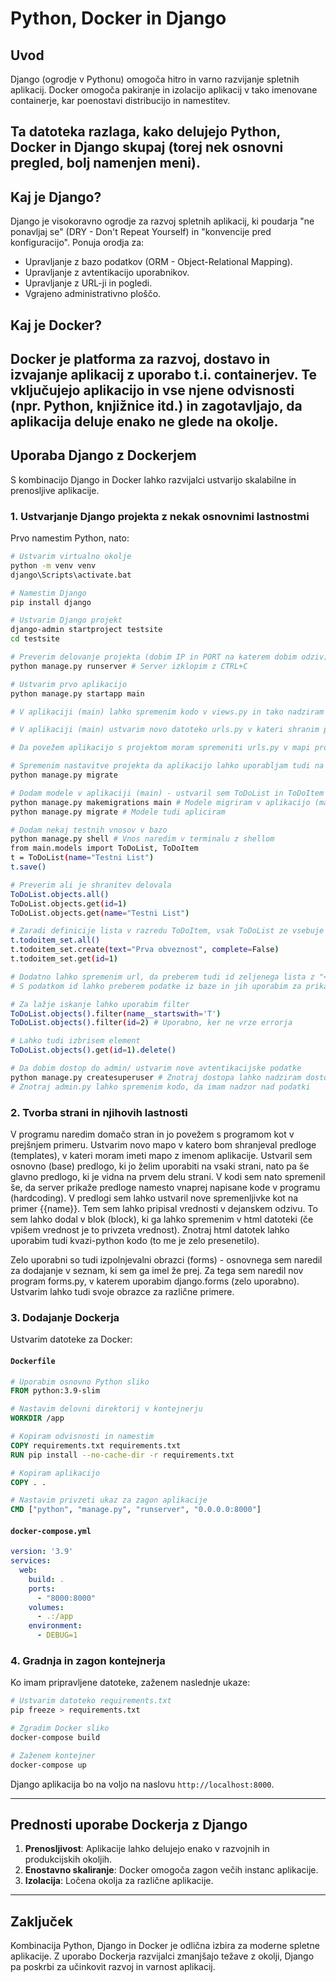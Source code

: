 # Python, Docker in Django

## Uvod
Django (ogrodje v Pythonu) omogoča hitro in varno razvijanje spletnih aplikacij.
Docker omogoča pakiranje in izolacijo aplikacij v tako imenovane containerje, kar poenostavi distribucijo in namestitev.

Ta datoteka razlaga, kako delujejo Python, Docker in Django skupaj (torej nek osnovni pregled, bolj namenjen meni).
---

## Kaj je Django?
Django je visokoravno ogrodje za razvoj spletnih aplikacij, ki poudarja "ne ponavljaj se" (DRY - Don't Repeat Yourself) in "konvencije pred konfiguracijo". Ponuja orodja za:

- Upravljanje z bazo podatkov (ORM - Object-Relational Mapping).
- Upravljanje z avtentikacijo uporabnikov.
- Upravljanje z URL-ji in pogledi.
- Vgrajeno administrativno ploščo.

## Kaj je Docker?
Docker je platforma za razvoj, dostavo in izvajanje aplikacij z uporabo t.i. containerjev. Te vključujejo aplikacijo in vse njene odvisnosti (npr. Python, knjižnice itd.) in zagotavljajo, da aplikacija deluje enako ne glede na okolje.
---

## Uporaba Django z Dockerjem
S kombinacijo Django in Docker lahko razvijalci ustvarijo skalabilne in prenosljive aplikacije.

### 1. Ustvarjanje Django projekta z nekak osnovnimi lastnostmi
Prvo namestim Python, nato:

```bash
# Ustvarim virtualno okolje
python -m venv venv
django\Scripts\activate.bat

# Namestim Django
pip install django

# Ustvarim Django projekt
django-admin startproject testsite
cd testsite

# Preverim delovanje projekta (dobim IP in PORT na katerem dobim odziv)
python manage.py runserver # Server izklopim z CTRL+C

# Ustvarim prvo aplikacijo
python manage.py startapp main

# V aplikaciji (main) lahko spremenim kodo v views.py in tako nadziram prikaz na strani

# V aplikaciji (main) ustvarim novo datoteko urls.py v kateri shranim poti do različnih klicov funkcij v datoteki views.py

# Da povežem aplikacijo s projektom moram spremeniti urls.py v mapi projekta (testsite)

# Spremenim nastavitve projekta da aplikacijo lahko uporabljam tudi na drugih napravah (testsite/settings.py)
python manage.py migrate

# Dodam modele v aplikaciji (main) - ustvaril sem ToDoList in ToDoItem za test
python manage.py makemigrations main # Modele migriram v aplikacijo (main)
python manage.py migrate # Modele tudi apliciram

# Dodam nekaj testnih vnosov v bazo
python manage.py shell # Vnos naredim v terminalu z shellom
from main.models import ToDoList, ToDoItem
t = ToDoList(name="Testni List")
t.save()

# Preverim ali je shranitev delovala
ToDoList.objects.all() 
ToDoList.objects.get(id=1)
ToDoList.objects.get(name="Testni List")

# Zaradi definicije lista v razredu ToDoItem, vsak ToDoList ze vsebuje neko podatkovno mnozico
t.todoitem_set.all()
t.todoitem_set.create(text="Prva obveznost", complete=False)
t.todoitem_set.get(id=1)

# Dodatno lahko spremenim url, da preberem tudi id zeljenega lista z "<int:id>"
# S podatkom id lahko preberem podatke iz baze in jih uporabim za prikaz na strani

# Za lažje iskanje lahko uporabim filter
ToDoList.objects().filter(name__startswith='T')
ToDoList.objects().filter(id=2) # Uporabno, ker ne vrze errorja

# Lahko tudi izbrisem element
ToDoList.objects().get(id=1).delete()

# Da dobim dostop do admin/ ustvarim nove avtentikacijske podatke
python manage.py createsuperuser # Znotraj dostopa lahko nadziram dostop skupin in uporabnikov
# Znotraj admin.py lahko spremenim kodo, da imam nadzor nad podatki
```

### 2. Tvorba strani in njihovih lastnosti
V programu naredim domačo stran in jo povežem s programom kot v prejšnjem primeru.
Ustvarim novo mapo v katero bom shranjeval predloge (templates), v kateri moram imeti mapo z imenom aplikacije.
Ustvaril sem osnovno (base) predlogo, ki jo želim uporabiti na vsaki strani, nato pa še glavno predlogo, ki je vidna na prvem delu strani.
V kodi sem nato spremenil še, da server prikaže predloge namesto vnaprej napisane kode v programu (hardcoding).
V predlogi sem lahko ustvaril nove spremenljivke kot na primer {{name}}. Tem sem lahko pripisal vrednosti v dejanskem odzivu.
To sem lahko dodal v blok (block), ki ga lahko spremenim v html datoteki (če vpišem vrednost je to privzeta vrednost).
Znotraj html datotek lahko uporabim tudi kvazi-python kodo (to me je zelo presenetilo).

Zelo uporabni so tudi izpolnjevalni obrazci (forms) - osnovnega sem naredil za dodajanje v seznam, ki sem ga imel že prej.
Za tega sem naredil nov program forms.py, v katerem uporabim django.forms (zelo uporabno).
Ustvarim lahko tudi svoje obrazce za različne primere.

### 3. Dodajanje Dockerja
Ustvarim datoteke za Docker:

#### `Dockerfile`

```dockerfile
# Uporabim osnovno Python sliko
FROM python:3.9-slim

# Nastavim delovni direktorij v kontejnerju
WORKDIR /app

# Kopiram odvisnosti in namestim
COPY requirements.txt requirements.txt
RUN pip install --no-cache-dir -r requirements.txt

# Kopiram aplikacijo
COPY . .

# Nastavim privzeti ukaz za zagon aplikacije
CMD ["python", "manage.py", "runserver", "0.0.0.0:8000"]
```

#### `docker-compose.yml`

```yaml
version: '3.9'
services:
  web:
    build: .
    ports:
      - "8000:8000"
    volumes:
      - .:/app
    environment:
      - DEBUG=1
```

### 4. Gradnja in zagon kontejnerja

Ko imam pripravljene datoteke, zaženem naslednje ukaze:

```bash
# Ustvarim datoteko requirements.txt
pip freeze > requirements.txt

# Zgradim Docker sliko
docker-compose build

# Zaženem kontejner
docker-compose up
```

Django aplikacija bo na voljo na naslovu `http://localhost:8000`.

---

## Prednosti uporabe Dockerja z Django

1. **Prenosljivost**: Aplikacije lahko delujejo enako v razvojnih in produkcijskih okoljih.
2. **Enostavno skaliranje**: Docker omogoča zagon večih instanc aplikacije.
3. **Izolacija**: Ločena okolja za različne aplikacije.
---

## Zaključek
Kombinacija Python, Django in Docker je odlična izbira za moderne spletne aplikacije. Z uporabo Dockerja razvijalci zmanjšajo težave z okolji, Django pa poskrbi za učinkovit razvoj in varnost aplikacij.
